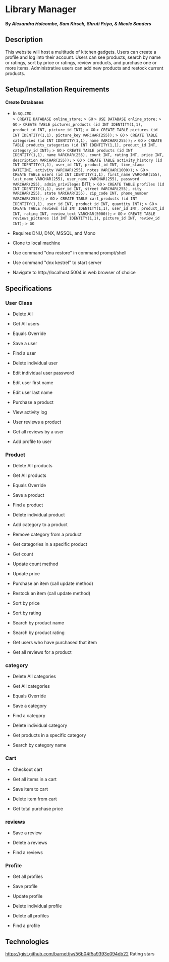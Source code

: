 # Library Manager

#### By _**Alexandra Holcombe, Sam Kirsch, Shruti Priya, & Nicole Sanders**_

## Description
This website will host a multitude of kitchen gadgets. Users can create a profile and log into their account. Users can see products, search by name or ratings, sort by price or ratings, review products, and purchase one or more items. Administrative users can add new products and restock current products.

## Setup/Installation Requirements

#### Create Databases
* In `SQLCMD`:  
`> CREATE DATABASE online_store;`
`> GO`
`> USE DATABASE online_store;`
`> GO`
`> CREATE TABLE pictures_products (id INT IDENTITY(1,1), product_id INT, picture_id INT);`
`> GO`
`> CREATE TABLE pictures (id INT IDENTITY(1,1), picture_key VARCHAR(255));`
`> GO`
`> CREATE TABLE categories (id INT IDENTITY(1,1), name VARCHAR(255));`
`> GO`
`> CREATE TABLE products_categories (id INT IDENTITY(1,1), product_id INT, category_id INT);`
`> GO`
`> CREATE TABLE products (id INT IDENTITY(1,1), name VARCHAR(255), count INT, rating INT, price INT, description VARCHAR(255));`
`> GO`
`> CREATE TABLE activity_history (id INT IDENTITY(1,1), user_id INT, product_id INT, time_stamp DATETIME, activity VARCHAR(255), notes VARCHAR(1000));`
`> GO`
`> CREATE TABLE users (id INT IDENTITY(1,1), first_name VARCHAR(255), last_name VARCHAR(255), user_name VARCHAR(255), password VARCHAR(255), admin_privileges` BIT);
`> GO`
`> CREATE TABLE profiles (id INT IDENTITY(1,1), user_id INT, street VARCHAR(255), city VARCHAR(255), state VARCHAR(255), zip_code INT, phone_number VARCHAR(255));`
`> GO`
`> CREATE TABLE cart_products (id INT IDENTITY(1,1), user_id INT, product_id INT, quantity INT);`
`> GO`
`> CREATE TABLE reviews (id INT IDENTITY(1,1), user_id INT, product_id INT, rating INT, review_text VARCHAR(5000));`
`> GO`
`> CREATE TABLE reviews_pictures (id INT IDENTITY(1,1), picture_id INT, review_id INT);`
`> GO`

* Requires DNU, DNX, MSSQL, and Mono
* Clone to local machine
* Use command "dnu restore" in command prompt/shell
* Use command "dnx kestrel" to start server
* Navigate to http://localhost:5004 in web browser of choice

## Specifications

### User Class

* Delete All

* Get All users

* Equals Override

* Save a user

* Find a user

* Delete individual user

* Edit individual user password

* Edit user first name

* Edit user last name

* Purchase a product

* View activity log

* User reviews a product

* Get all reviews by a user

* Add profile to user


### Product

* Delete All products

* Get All products

* Equals Override

* Save a product

* Find a product

* Delete individual product

* Add category to a product

* Remove category from a product

* Get categories in a specific product

* Get count

* Update count method

* Update price

* Purchase an item (call update method)

* Restock an item (call update method)

* Sort by price

* Sort by rating

* Search by product name

* Search by product rating

* Get users who have purchased that item

* Get all reviews for a product


### category

* Delete All categories

* Get All categories

* Equals Override

* Save a category

* Find a category

* Delete individual category

* Get products in a specific category

* Search by category name


### Cart

* Checkout cart

* Get all items in a cart

* Save item to cart

* Delete item from cart

* Get total purchase price


### reviews

* Save a review

* Delete a reviews

* Find a reviews


### Profile

* Get all profiles

* Save profile

* Update profile

* Delete individual profile

* Delete all profiles

* Find a profile


## Technologies
https://gist.github.com/barnettjw/56b04f5a9393e094db22 Rating stars
